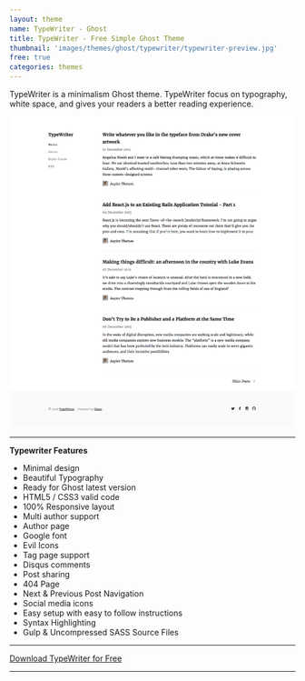 ```yaml
---
layout: theme
name: TypeWriter - Ghost
title: TypeWriter - Free Simple Ghost Theme
thumbnail: 'images/themes/ghost/typewriter/typewriter-preview.jpg'
free: true
categories: themes
---
```


TypeWriter is a minimalism Ghost theme. TypeWriter focus on typography, white space, and gives your readers a better reading experience.

![typewriter-ghost-full-preview](/images/themes/ghost/typewriter/typewriter-ghost-full-preview.png)

* * *

**Typewriter Features**

- Minimal design
- Beautiful Typography
- Ready for Ghost latest version
- HTML5 / CSS3 valid code
- 100% Responsive layout
- Multi author support
- Author page
- Google font
- Evil Icons
- Tag page support
- Disqus comments
- Post sharing
- 404 Page
- Next & Previous Post Navigation
- Social media icons
- Easy setup with easy to follow instructions
- Syntax Highlighting
- Gulp & Uncompressed SASS Source Files

* * *

<div class="row">
  <div class="column large-12">
    <a class="button button--expand button--large button--success" href="https://github.com/aspirethemes/typewriter" target="_blank">Download TypeWriter for Free</a>
  </div>
</div>

* * *